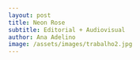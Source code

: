 ```yaml
---
layout: post
title: Neon Rose
subtitle: Editorial + Audiovisual
author: Ana Adelino
image: /assets/images/trabalho2.jpg
---
```

